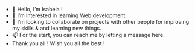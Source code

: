 - 👋 Hello, I’m Isabela !
- 👀 I’m interested in learning Web development.
- 💞️ I’m looking to collaborate on projects with other people for improving my skills & and learning new things.
- 📫 For the start, you can reach me by letting a message here. 
- Thank you all ! Wish you all the best !

<!---
yssabela/yssabela is a ✨ special ✨ repository because its `README.md` (this file) appears on your GitHub profile.
You can click the Preview link to take a look at your changes.
--->


